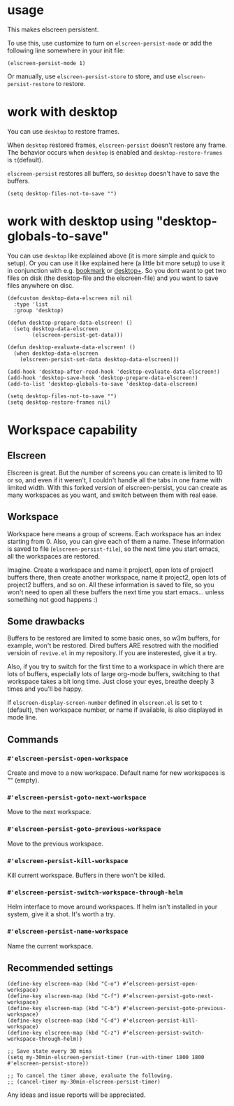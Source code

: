 usage
=====

This makes elscreen persistent.

To use this, use customize to turn on `elscreen-persist-mode`
or add the following line somewhere in your init file:

    (elscreen-persist-mode 1)

Or manually, use `elscreen-persist-store` to store,
and use `elscreen-persist-restore` to restore.

work with desktop
=================

You can use `desktop` to restore frames.

When `desktop` restored frames, `elscreen-persist` doesn't restore any frame.
The behavior occurs when `desktop` is enabled and `desktop-restore-frames` is `t`(default).

`elscreen-persist` restores all buffers, so `desktop` doesn't have to save the buffers.

    (setq desktop-files-not-to-save "")

work with desktop using "desktop-globals-to-save"
=================================================

You can use `desktop` like explained above (it is more simple and quick to setup). Or you
can use it like explained here (a little bit more setup) to use it in conjunction with
e.g. [bookmark](http://www.emacswiki.org/emacs/BookmarkPlus#toc7) or
[desktop+](https://github.com/ffevotte/desktop-plus). So you dont want to get two files on
disk (the desktop-file and the elscreen-file) and you want to save files anywhere on disc.

```elisp
(defcustom desktop-data-elscreen nil nil
  :type 'list
  :group 'desktop)

(defun desktop-prepare-data-elscreen! ()
  (setq desktop-data-elscreen
        (elscreen-persist-get-data)))

(defun desktop-evaluate-data-elscreen! ()
  (when desktop-data-elscreen
    (elscreen-persist-set-data desktop-data-elscreen)))

(add-hook 'desktop-after-read-hook 'desktop-evaluate-data-elscreen!)
(add-hook 'desktop-save-hook 'desktop-prepare-data-elscreen!)
(add-to-list 'desktop-globals-to-save 'desktop-data-elscreen)

(setq desktop-files-not-to-save "")
(setq desktop-restore-frames nil)
```

# Workspace capability
## Elscreen
Elscreen is great. But the number of screens you can create is limited
to 10 or so, and even if it weren't, I couldn't handle all the tabs in
one frame with limited width. With this forked version of
elscreen-persist, you can create as many workspaces as you want, and
switch between them with real ease.

## Workspace
Workspace here means a group of screens. Each workspace has an index
starting from 0. Also, you can give each of them a name. These
information is saved to file (`elscreen-persist-file`), so the next
time you start emacs, all the workspaces are restored.

Imagine. Create a workspace and name it project1, open lots of
project1 buffers there, then create another workspace, name it
project2, open lots of project2 buffers, and so on. All these
information is saved to file, so you won't need to open all these
buffers the next time you start emacs... unless something not good
happens :)

## Some drawbacks
Buffers to be restored are limited to some basic ones, so w3m buffers,
for example, won't be restored. Dired buffers ARE resotred with the
modified versioin of `revive.el` in my repository. If you are
insterested, give it a try.

Also, if you try to switch for the first time to a workspace in which
there are lots of buffers, especially lots of large org-mode buffers,
switching to that workspace takes a bit long time. Just close your
eyes, breathe deeply 3 times and you'll be happy.

If `elscreen-display-screen-number` defined in `elscreen.el` is set to
`t` (default), then workspace number, or name if available, is also
displayed in mode line.

## Commands
### `#'elscreen-persist-open-workspace`
Create and move to a new workspace. Default name for new workspaces is
"" (empty).

### `#'elscreen-persist-goto-next-workspace`
Move to the next workspace.

### `#'elscreen-persist-goto-previous-workspace`
Move to the previous workspace.

### `#'elscreen-persist-kill-workspace`
Kill current workspace. Buffers in there won't be killed.

### `#'elscreen-persist-switch-workspace-through-helm`
Helm interface to move around workspaces. If helm isn't installed in
your system, give it a shot. It's worth a try.

### `#'elscreen-persist-name-workspace`
Name the current workspace.

## Recommended settings
```elisp
(define-key elscreen-map (kbd "C-o") #'elscreen-persist-open-workspace)
(define-key elscreen-map (kbd "C-f") #'elscreen-persist-goto-next-workspace)
(define-key elscreen-map (kbd "C-b") #'elscreen-persist-goto-previous-workspace)
(define-key elscreen-map (kbd "C-d") #'elscreen-persist-kill-workspace)
(define-key elscreen-map (kbd "C-z") #'elscreen-persist-switch-workspace-through-helm))

;; Save state every 30 mins
(setq my-30min-elscreen-persist-timer (run-with-timer 1800 1800 #'elscreen-persist-store))

;; To cancel the timer above, evaluate the following.
;; (cancel-timer my-30min-elscreen-persist-timer)

```

Any ideas and issue reports will be appreciated.

